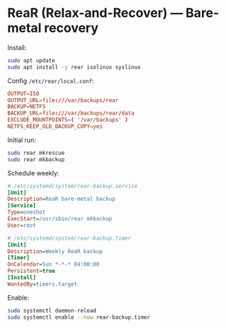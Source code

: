 # ReaR (Relax-and-Recover) — Bare-metal recovery

Install:
```bash
sudo apt update
sudo apt install -y rear isolinux syslinux
```

Config `/etc/rear/local.conf`:
```conf
OUTPUT=ISO
OUTPUT_URL=file:///var/backups/rear
BACKUP=NETFS
BACKUP_URL=file:///var/backups/rear/data
EXCLUDE_MOUNTPOINTS=( '/var/backups' )
NETFS_KEEP_OLD_BACKUP_COPY=yes
```

Initial run:
```bash
sudo rear mkrescue
sudo rear mkbackup
```

Schedule weekly:
```ini
# /etc/systemd/system/rear-backup.service
[Unit]
Description=ReaR bare-metal backup
[Service]
Type=oneshot
ExecStart=/usr/sbin/rear mkbackup
User=root
```
```ini
# /etc/systemd/system/rear-backup.timer
[Unit]
Description=Weekly ReaR backup
[Timer]
OnCalendar=Sun *-*-* 04:00:00
Persistent=true
[Install]
WantedBy=timers.target
```
Enable:
```bash
sudo systemctl daemon-reload
sudo systemctl enable --now rear-backup.timer
```
